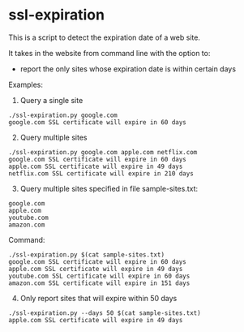 # ssl-expiration

This is a script to detect the expiration date of a web site.

It takes in the website from command line with the option to:
- report the only sites whose expiration date is within certain days

Examples:
1. Query a single site
```
./ssl-expiration.py google.com
google.com SSL certificate will expire in 60 days
```

2. Query multiple sites
```
./ssl-expiration.py google.com apple.com netflix.com
google.com SSL certificate will expire in 60 days
apple.com SSL certificate will expire in 49 days
netflix.com SSL certificate will expire in 210 days
```

3. Query multiple sites specified in file
sample-sites.txt:
```
google.com
apple.com
youtube.com
amazon.com
```
Command:
```
./ssl-expiration.py $(cat sample-sites.txt)
google.com SSL certificate will expire in 60 days
apple.com SSL certificate will expire in 49 days
youtube.com SSL certificate will expire in 60 days
amazon.com SSL certificate will expire in 151 days
```

4. Only report sites that will expire within 50 days
```
./ssl-expiration.py --days 50 $(cat sample-sites.txt)
apple.com SSL certificate will expire in 49 days
```
